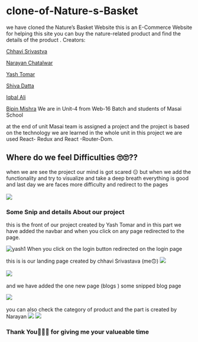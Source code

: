# clone-of-Nature-s-Basket
we have cloned the Nature’s Basket Website this is an E-Commerce Website for helping this site you can buy the nature-related product and find the details of the product .
Creators:

<a href="https://www.linkedin.com/in/chhavisrivastva/">Chhavi Srivastva</a>

<a href="https://www.linkedin.com/in/narayan-chatalwar-09905121a/">Narayan Chatalwar</a>

<a href="https://www.linkedin.com/in/yash-tomar-b58995199/">Yash Tomar</a>

<a href="https://www.linkedin.com/in/shiva-datta/">Shiva Datta</a>

<a href="https://github.com/Ninza1">Iqbal Ali</a>

<a href="https://www.linkedin.com/in/bipin-mishra-14a136112/">Bipin Mishra</a>
We are in Unit-4 from Web-16 Batch and students of Masai School

at the end of unit Masai team is assigned a project and the project is based on the technology we are learned in the whole unit in this project we are used React- Redux and React -Router-Dom.<br/>
<h2>Where do we feel Difficulties 🙄🙄??</h2>
when we are see the project our mind is got scared 😑 but when we add the functionality and try to visualize and take a deep breath everything is good and last day we are faces more difficulty and redirect to the pages<br/><br/>
<img src="https://user-images.githubusercontent.com/77965216/167534924-a78362b4-b69d-40b3-9a25-b2e3cae7ccb7.gif"/>
<h3>Some Snip and details About our project</h3>
this is the front of our project created by Yash Tomar and in this part we have added the navbar and when you click on any page redirected to the page.

![yash1](https://user-images.githubusercontent.com/77965216/167535417-6165cb74-1674-4ebc-bc0c-d51f4b24db45.jpg)
When you click on the login button redirected on the login page

this is is our landing page created by chhavi Srivastava (me🙃)
<img src="https://miro.medium.com/max/1050/1*MMN_H9-nGmugWIXUjdF-kg.png"/><br/><br/>
<img src="https://miro.medium.com/max/1050/1*eDGWC5cXPS9w2hg6aawBGw.png"/><br/><br/>
and we have added the one new page (blogs ) some snipped blog page

<img src="https://miro.medium.com/max/1050/1*QvYypl37g58a3c1UkkNKnA.png"/><br/><br/>
you can also check the category of product and the part is created by Narayan
<img src="https://miro.medium.com/max/1050/1*2Q9udJhrrS_IaeRbDVL8pQ.jpeg"/>
<img src="https://miro.medium.com/max/1050/1*gVQShUYWxLt9SdX9y8cpFA.jpeg"/>

<h3>Thank You🙂🙂🙂 for giving me your valueable time</h3>


